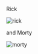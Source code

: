 Rick

![rick](https://github.com/user-attachments/assets/b4ed3c57-9378-4477-8c18-aec9c8e5595d)

and Morty

![morty](https://github.com/user-attachments/assets/7978ebc7-a577-4d7d-b2f6-5d8b90c75713)
